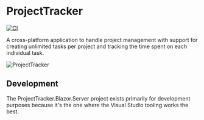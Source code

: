 # ProjectTracker

[![CI](https://github.com/josetr/task-tracker/actions/workflows/main.yaml/badge.svg)](https://github.com/josetr/task-tracker/actions)

A cross-platform application to handle project management with support for creating unlimited tasks per project and tracking the time spent on each individual task.

![ProjectTracker](https://josetr.github.io/images/ProjectTracker.png)

## Development

The ProjectTracker.Blazor.Server project exists primarily for development purposes because it's the one where the Visual Studio tooling works the best.

